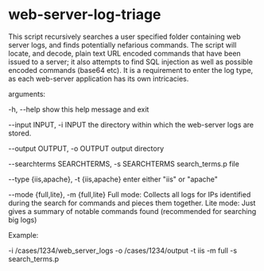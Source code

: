 # web-server-log-triage

This script recursively searches a user specified folder containing web server
logs, and finds potentially nefarious commands. The script will locate, and
decode, plain text URL encoded commands that have been issued to a server; it
also attempts to find SQL injection as well as possible encoded commands
(base64 etc). It is a requirement to enter the log type, as each web-server
application has its own intricacies.

arguments:

  -h, --help            show this help message and exit
  
  --input INPUT, -i INPUT
                        the directory within which the web-server logs are
                        stored.
                        
  --output OUTPUT, -o OUTPUT
                        output directory
                        
  --searchterms SEARCHTERMS, -s SEARCHTERMS
                        search_terms.p file
                        
  --type {iis,apache}, -t {iis,apache}
                        enter either "iis" or "apache"
                        
  --mode {full,lite}, -m {full,lite}
                        Full mode: Collects all logs for IPs identified during
                        the search for commands and pieces them together. Lite
                        mode: Just gives a summary of notable commands found
                        (recommended for searching big logs)

Example:

-i /cases/1234/web_server_logs -o /cases/1234/output -t iis -m full -s search_terms.p
